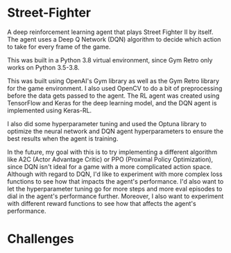 # Street-Fighter
A deep reinforcement learning agent that plays Street Fighter II by itself. The agent uses a Deep Q Network (DQN) algorithm to decide which action to take for every frame of the game.

This was built in a Python 3.8 virtual environment, since Gym Retro only works on Python 3.5-3.8.

This was built using OpenAI's Gym library as well as the Gym Retro library for the game environment.
I also used OpenCV to do a bit of preprocessing before the data gets passed to the agent.
The RL agent was created using TensorFlow and Keras for the deep learning model, and the DQN agent is implemented using Keras-RL.

I also did some hyperparameter tuning and used the Optuna library to optimize the neural network and DQN agent hyperparameters to ensure the best results when the agent is training.

In the future, my goal with this is to try implementing a different algorithm like A2C (Actor Advantage Critic) or PPO (Proximal Policy Optimization), since DQN isn't ideal for a game with a more complicated action space. Although with regard to DQN, I'd like to experiment with more complex loss functions to see how that impacts the agent's performance. I'd also want to let the hyperparameter tuning go for more steps and more eval episodes to dial in the agent's performance further. Moreover, I also want to experiment with different reward functions to see how that affects the agent's performance.

# Challenges

